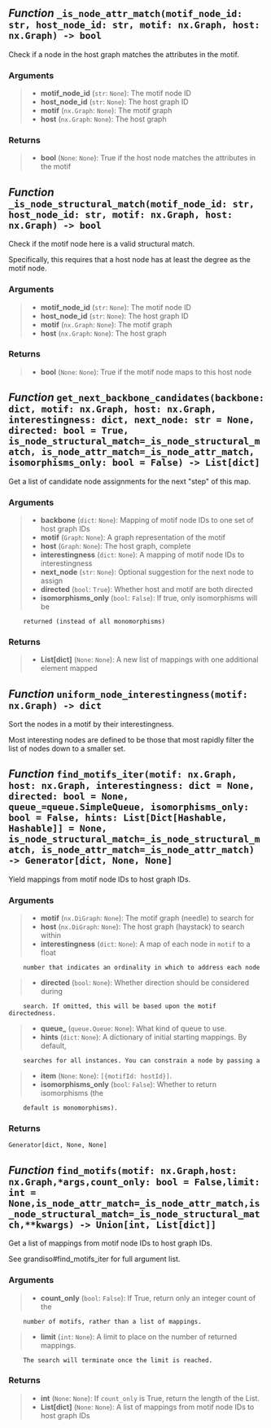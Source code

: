## _Function_ `_is_node_attr_match(motif_node_id: str, host_node_id: str, motif: nx.Graph, host: nx.Graph) -> bool`

Check if a node in the host graph matches the attributes in the motif.

### Arguments

> -   **motif_node_id** (`str`: `None`): The motif node ID
> -   **host_node_id** (`str`: `None`): The host graph ID
> -   **motif** (`nx.Graph`: `None`): The motif graph
> -   **host** (`nx.Graph`: `None`): The host graph

### Returns

> -   **bool** (`None`: `None`): True if the host node matches the attributes in the motif

## _Function_ `_is_node_structural_match(motif_node_id: str, host_node_id: str, motif: nx.Graph, host: nx.Graph) -> bool`

Check if the motif node here is a valid structural match.

Specifically, this requires that a host node has at least the degree as the motif node.

### Arguments

> -   **motif_node_id** (`str`: `None`): The motif node ID
> -   **host_node_id** (`str`: `None`): The host graph ID
> -   **motif** (`nx.Graph`: `None`): The motif graph
> -   **host** (`nx.Graph`: `None`): The host graph

### Returns

> -   **bool** (`None`: `None`): True if the motif node maps to this host node

## _Function_ `get_next_backbone_candidates(backbone: dict, motif: nx.Graph, host: nx.Graph, interestingness: dict, next_node: str = None, directed: bool = True, is_node_structural_match=_is_node_structural_match, is_node_attr_match=_is_node_attr_match, isomorphisms_only: bool = False) -> List[dict]`

Get a list of candidate node assignments for the next "step" of this map.

### Arguments

> -   **backbone** (`dict`: `None`): Mapping of motif node IDs to one set of host graph IDs
> -   **motif** (`Graph`: `None`): A graph representation of the motif
> -   **host** (`Graph`: `None`): The host graph, complete
> -   **interestingness** (`dict`: `None`): A mapping of motif node IDs to interestingness
> -   **next_node** (`str`: `None`): Optional suggestion for the next node to assign
> -   **directed** (`bool`: `True`): Whether host and motif are both directed
> -   **isomorphisms_only** (`bool`: `False`): If true, only isomorphisms will be

        returned (instead of all monomorphisms)

### Returns

> -   **List[dict]** (`None`: `None`): A new list of mappings with one additional element mapped

## _Function_ `uniform_node_interestingness(motif: nx.Graph) -> dict`

Sort the nodes in a motif by their interestingness.

Most interesting nodes are defined to be those that most rapidly filter the list of nodes down to a smaller set.

## _Function_ `find_motifs_iter(motif: nx.Graph, host: nx.Graph, interestingness: dict = None, directed: bool = None, queue_=queue.SimpleQueue, isomorphisms_only: bool = False, hints: List[Dict[Hashable, Hashable]] = None, is_node_structural_match=_is_node_structural_match, is_node_attr_match=_is_node_attr_match) -> Generator[dict, None, None]`

Yield mappings from motif node IDs to host graph IDs.

### Arguments

> -   **motif** (`nx.DiGraph`: `None`): The motif graph (needle) to search for
> -   **host** (`nx.DiGraph`: `None`): The host graph (haystack) to search within
> -   **interestingness** (`dict`: `None`): A map of each node in `motif` to a float

        number that indicates an ordinality in which to address each node

> -   **directed** (`bool`: `None`): Whether direction should be considered during

        search. If omitted, this will be based upon the motif directedness.

> -   **queue\_** (`queue.Queue`: `None`): What kind of queue to use.
> -   **hints** (`dict`: `None`): A dictionary of initial starting mappings. By default,

        searches for all instances. You can constrain a node by passing a

> -   **item** (`None`: `None`): `[{motifId: hostId}]`.
> -   **isomorphisms_only** (`bool`: `False`): Whether to return isomorphisms (the

        default is monomorphisms).

### Returns

    Generator[dict, None, None]

## _Function_ `find_motifs(motif: nx.Graph,host: nx.Graph,*args,count_only: bool = False,limit: int = None,is_node_attr_match=_is_node_attr_match,is_node_structural_match=_is_node_structural_match,**kwargs) -> Union[int, List[dict]]`

Get a list of mappings from motif node IDs to host graph IDs.

See grandiso#find_motifs_iter for full argument list.

### Arguments

> -   **count_only** (`bool`: `False`): If True, return only an integer count of the

        number of motifs, rather than a list of mappings.

> -   **limit** (`int`: `None`): A limit to place on the number of returned mappings.

        The search will terminate once the limit is reached.

### Returns

> -   **int** (`None`: `None`): If `count_only` is True, return the length of the List.
> -   **List[dict]** (`None`: `None`): A list of mappings from motif node IDs to host graph IDs
